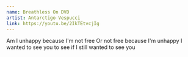 ```yaml
---
name: Breathless On DVD
artist: Antarctigo Vespucci
link: https://youtu.be/2IkTEtvcjIg
---
```


Am I unhappy because I'm not free
Or not free because I'm unhappy
I wanted to see you to see if I still wanted to see you

